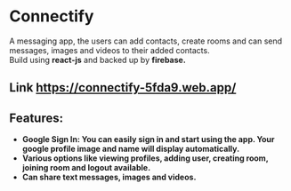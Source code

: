 # Connectify
A messaging app, the users can add contacts, create rooms and can send messages, images and videos to their added contacts. <br>
Build using <b>react-js</b> and backed up by <b>firebase<b>.
<br>
  
## Link https://connectify-5fda9.web.app/
  
## Features: 
<ul>
<li> Google Sign In: You can easily sign in and start using the app. Your google profile image and name will display automatically. </li>
<li> Various options like viewing profiles, adding user, creating room, joining room and logout available. </li>
<li> Can share text messages, images and videos. </li>
</ul>
